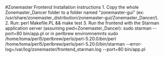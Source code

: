 #Zonemaster Frontend Installation instructions
	1. Copy the whole Zonemaster_Dancer folder to a folder named "zonemaster-gui" (ex: /usr/share/zonemaster_distribution/zonemaster-gui/Zonemaster_Dancer/).
	2. Run: perl Makefile.PL && make test
	3. Run the frontend with the Starman application server (assuming pwd=Zonemaster_Dancer): 
		sudo starman --port=80 bin/app.pl
		or in perlbrew enviromnemnts
		sudo /home/toma/perl5/perlbrew/perls/perl-5.20.0/bin/perl /home/toma/perl5/perlbrew/perls/perl-5.20.0/bin/starman --error-log=/var/log/zonemaster/frontend_starman.log --port=80 bin/app.pl
